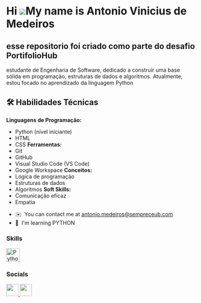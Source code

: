 Hi ![](https://user-images.githubusercontent.com/18350557/176309783-0785949b-9127-417c-8b55-ab5a4333674e.gif)My name is Antonio Vinicius de Medeiros
====================================================================================================================================================

esse repositorio foi criado como parte do desafio PortifolioHub
---------------------------------------------------------------

estudante de Engenharia de Software, dedicado a construir uma base sólida em programação, estruturas de dados e algoritmos. Atualmente, estou focado no aprendizado da linguagem Python

## 🛠️ Habilidades Técnicas

**Linguagens de Programação:**
- Python (nível iniciante)
- HTML
- CSS
**Ferramentas:**
- Git
- GitHub
- Visual Studio Code (VS Code)
- Google Workspace
**Conceitos:**
- Lógica de programação
- Estruturas de dados
- Algoritmos
**Soft Skills:**
- Comunicação eficaz
- Empatia

* ✉️  You can contact me at [antonio.medeiros@sempreceub.com](mailto:antonio.medeiros@sempreceub.com)
* 🧠  I'm learning PYTHON

### Skills


<p align="left">
<a href="https://www.python.org/" target="_blank" rel="noreferrer"><img src="https://raw.githubusercontent.com/danielcranney/readme-generator/main/public/icons/skills/python-colored.svg" width="36" height="36" alt="Python" /></a>
</p>


### Socials

<p align="left"> <a href="https://www.github.com/Gakonha" target="_blank" rel="noreferrer"> <picture> <source media="(prefers-color-scheme: dark)" srcset="https://raw.githubusercontent.com/danielcranney/readme-generator/main/public/icons/socials/github-dark.svg" /> <source media="(prefers-color-scheme: light)" srcset="https://raw.githubusercontent.com/danielcranney/readme-generator/main/public/icons/socials/github.svg" /> <img src="https://raw.githubusercontent.com/danielcranney/readme-generator/main/public/icons/socials/github.svg" width="32" height="32" /> </picture> </a> <a href="https://www.linkedin.com/in/ant%C3%B4nio-vin%C3%ADcius-7aa428369/" target="_blank" rel="noreferrer"> <picture> <source media="(prefers-color-scheme: dark)" srcset="https://raw.githubusercontent.com/danielcranney/readme-generator/main/public/icons/socials/linkedin-dark.svg" /> <source media="(prefers-color-scheme: light)" srcset="https://raw.githubusercontent.com/danielcranney/readme-generator/main/public/icons/socials/linkedin.svg" /> <img src="https://raw.githubusercontent.com/danielcranney/readme-generator/main/public/icons/socials/linkedin.svg" width="32" height="32" /> </picture> </a></p>
